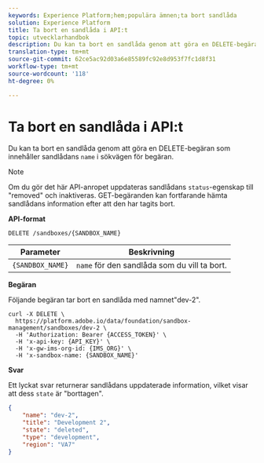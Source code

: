 ```yaml
---
keywords: Experience Platform;hem;populära ämnen;ta bort sandlåda
solution: Experience Platform
title: Ta bort en sandlåda i API:t
topic: utvecklarhandbok
description: Du kan ta bort en sandlåda genom att göra en DELETE-begäran som innehåller sandlådans namn i sökvägen för begäran.
translation-type: tm+mt
source-git-commit: 62ce5ac92d03a6e85589fc92e8d953f7fc1d8f31
workflow-type: tm+mt
source-wordcount: '118'
ht-degree: 0%

---
```



# Ta bort en sandlåda i API:t

Du kan ta bort en sandlåda genom att göra en DELETE-begäran som innehåller sandlådans `name` i sökvägen för begäran.

>[!NOTE]
>
>Om du gör det här API-anropet uppdateras sandlådans `status`-egenskap till &quot;removed&quot; och inaktiveras. GET-begäranden kan fortfarande hämta sandlådans information efter att den har tagits bort.

**API-format**

```http
DELETE /sandboxes/{SANDBOX_NAME}
```

| Parameter | Beskrivning |
| --- | --- |
| `{SANDBOX_NAME}` | `name` för den sandlåda som du vill ta bort. |

**Begäran**

Följande begäran tar bort en sandlåda med namnet&quot;dev-2&quot;.

```shell
curl -X DELETE \
  https://platform.adobe.io/data/foundation/sandbox-management/sandboxes/dev-2 \
  -H 'Authorization: Bearer {ACCESS_TOKEN}' \
  -H 'x-api-key: {API_KEY}' \
  -H 'x-gw-ims-org-id: {IMS_ORG}' \
  -H 'x-sandbox-name: {SANDBOX_NAME}'
```

**Svar**

Ett lyckat svar returnerar sandlådans uppdaterade information, vilket visar att dess `state` är &quot;borttagen&quot;.

```json
{
    "name": "dev-2",
    "title": "Development 2",
    "state": "deleted",
    "type": "development",
    "region": "VA7"
}
```
